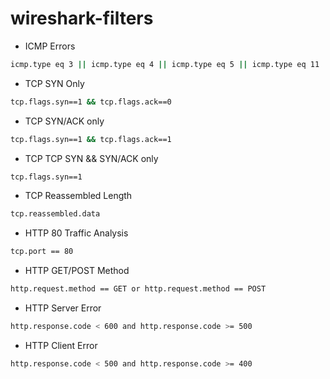 # wireshark-filters

- ICMP Errors

```bash
icmp.type eq 3 || icmp.type eq 4 || icmp.type eq 5 || icmp.type eq 11 || icmpv6.type eq 1 || icmpv6.type eq 2 || icmpv6.type eq 3 || icmpv6.type eq 4
```

- TCP SYN Only

```bash
tcp.flags.syn==1 && tcp.flags.ack==0
```

- TCP SYN/ACK only

```bash
tcp.flags.syn==1 && tcp.flags.ack==1
```

- TCP TCP SYN && SYN/ACK only

```bash
tcp.flags.syn==1
```

- TCP Reassembled Length

```bash
tcp.reassembled.data
```

- HTTP 80 Traffic Analysis

```bash
tcp.port == 80
```


- HTTP GET/POST Method

```bash
http.request.method == GET or http.request.method == POST
```

- HTTP Server Error

```bash
http.response.code < 600 and http.response.code >= 500
```

- HTTP Client Error

```bash
http.response.code < 500 and http.response.code >= 400
```



